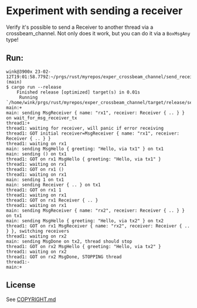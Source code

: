 # Experiment with sending a receiver

Verify it's possible to send a Receiver to another thread via a crossbeam_channel.
Not only does it work, but you can do it via a `BoxMsgAny` type!

## Run:

```
wink@3900x 23-02-12T19:01:58.779Z:~/prgs/rust/myrepos/exper_crossbeam_channel/send_receiver (main)
$ cargo run --release
    Finished release [optimized] target(s) in 0.01s
     Running `/home/wink/prgs/rust/myrepos/exper_crossbeam_channel/target/release/send_receiver`
main:+
main: sending MsgReceiver { name: "rx1", receiver: Receiver { .. } } on wait_for_msg_receiver_tx
thread1:+
thread1: waiting for receiver, will panic if error receiving
thread1: GOT initial receiver=MsgReceiver { name: "rx1", receiver: Receiver { .. } }
thread1: waiting on rx1
main: sending MsgHello { greeting: "Hello, via tx1" } on tx1
main: sending () on tx1
thread1: GOT on rx1 MsgHello { greeting: "Hello, via tx1" }
thread1: waiting on rx1
thread1: GOT on rx1 ()
thread1: waiting on rx1
main: sending 1 on tx1
main: sending Receiver { .. } on tx1
thread1: GOT on rx1 1
thread1: waiting on rx1
thread1: GOT on rx1 Receiver { .. }
thread1: waiting on rx1
main: sending MsgReceiver { name: "rx2", receiver: Receiver { .. } } on tx1
main: sending MsgHello { greeting: "Hello, via tx2" } on tx2
thread1: GOT on rx1 MsgReceiver { name: "rx2", receiver: Receiver { .. } }, switching receivers
thread1: waiting on rx2
main: sending MsgDone on tx2, thread should stop
thread1: GOT on rx2 MsgHello { greeting: "Hello, via tx2" }
thread1: waiting on rx2
thread1: GOT on rx2 MsgDone, STOPPING thread
thread1:-
main:+
```

## License

See [COPYRIGHT.md](COPYRIGHT.md)

